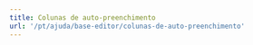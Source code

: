```yaml
---
title: Colunas de auto-preenchimento
url: '/pt/ajuda/base-editor/colunas-de-auto-preenchimento'
---
```

